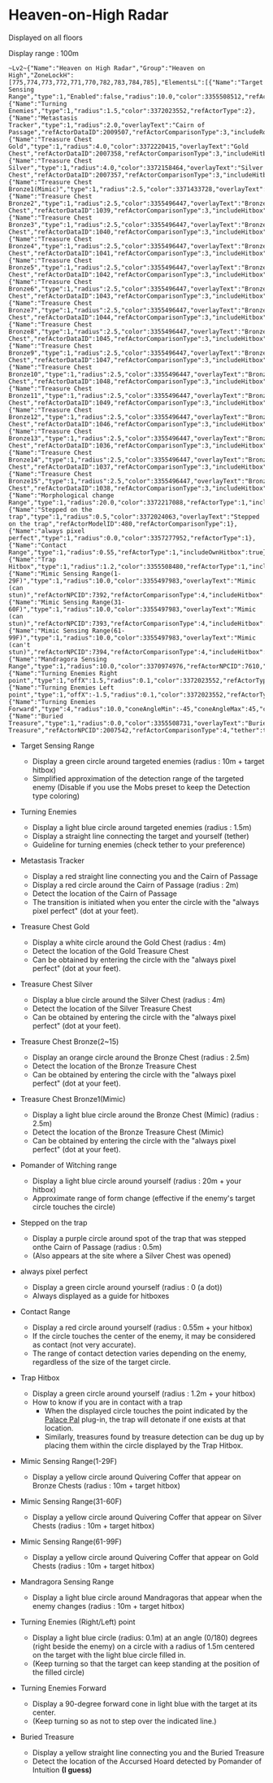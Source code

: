 # Heaven-on-High Radar

Displayed on all floors

Display range : 100m
```
~Lv2~{"Name":"Heaven on High Radar","Group":"Heaven on High","ZoneLockH":[775,774,773,772,771,770,782,783,784,785],"ElementsL":[{"Name":"Target Sensing Range","type":1,"Enabled":false,"radius":10.0,"color":3355508512,"refActorType":2,"includeHitbox":true},{"Name":"Turning Enemies","type":1,"radius":1.5,"color":3372023552,"refActorType":2},{"Name":"Metastasis Tracker","type":1,"radius":2.0,"overlayText":"Cairn of Passage","refActorDataID":2009507,"refActorComparisonType":3,"includeRotation":true,"tether":true},{"Name":"Treasure Chest Gold","type":1,"radius":4.0,"color":3372220415,"overlayText":"Gold Chest","refActorDataID":2007358,"refActorComparisonType":3,"includeHitbox":true},{"Name":"Treasure Chest Silver","type":1,"radius":4.0,"color":3372158464,"overlayText":"Silver Chest","refActorDataID":2007357,"refActorComparisonType":3,"includeHitbox":true},{"Name":"Treasure Chest Bronze1(Mimic)","type":1,"radius":2.5,"color":3371433728,"overlayText":"Mimic","refActorDataID":2006020,"refActorComparisonType":3,"includeHitbox":true},{"Name":"Treasure Chest Bronze2","type":1,"radius":2.5,"color":3355496447,"overlayText":"Bronze Chest","refActorDataID":1039,"refActorComparisonType":3,"includeHitbox":true},{"Name":"Treasure Chest Bronze3","type":1,"radius":2.5,"color":3355496447,"overlayText":"Bronze Chest","refActorDataID":1040,"refActorComparisonType":3,"includeHitbox":true},{"Name":"Treasure Chest Bronze4","type":1,"radius":2.5,"color":3355496447,"overlayText":"Bronze Chest","refActorDataID":1041,"refActorComparisonType":3,"includeHitbox":true},{"Name":"Treasure Chest Bronze5","type":1,"radius":2.5,"color":3355496447,"overlayText":"Bronze Chest","refActorDataID":1042,"refActorComparisonType":3,"includeHitbox":true},{"Name":"Treasure Chest Bronze6","type":1,"radius":2.5,"color":3355496447,"overlayText":"Bronze Chest","refActorDataID":1043,"refActorComparisonType":3,"includeHitbox":true},{"Name":"Treasure Chest Bronze7","type":1,"radius":2.5,"color":3355496447,"overlayText":"Bronze Chest","refActorDataID":1044,"refActorComparisonType":3,"includeHitbox":true},{"Name":"Treasure Chest Bronze8","type":1,"radius":2.5,"color":3355496447,"overlayText":"Bronze Chest","refActorDataID":1045,"refActorComparisonType":3,"includeHitbox":true},{"Name":"Treasure Chest Bronze9","type":1,"radius":2.5,"color":3355496447,"overlayText":"Bronze Chest","refActorDataID":1047,"refActorComparisonType":3,"includeHitbox":true},{"Name":"Treasure Chest Bronze10","type":1,"radius":2.5,"color":3355496447,"overlayText":"Bronze Chest","refActorDataID":1048,"refActorComparisonType":3,"includeHitbox":true},{"Name":"Treasure Chest Bronze11","type":1,"radius":2.5,"color":3355496447,"overlayText":"Bronze Chest","refActorDataID":1049,"refActorComparisonType":3,"includeHitbox":true},{"Name":"Treasure Chest Bronze12","type":1,"radius":2.5,"color":3355496447,"overlayText":"Bronze Chest","refActorDataID":1046,"refActorComparisonType":3,"includeHitbox":true},{"Name":"Treasure Chest Bronze13","type":1,"radius":2.5,"color":3355496447,"overlayText":"Bronze Chest","refActorDataID":1036,"refActorComparisonType":3,"includeHitbox":true},{"Name":"Treasure Chest Bronze14","type":1,"radius":2.5,"color":3355496447,"overlayText":"Bronze Chest","refActorDataID":1037,"refActorComparisonType":3,"includeHitbox":true},{"Name":"Treasure Chest Bronze15","type":1,"radius":2.5,"color":3355496447,"overlayText":"Bronze Chest","refActorDataID":1038,"refActorComparisonType":3,"includeHitbox":true},{"Name":"Morphological change Range","type":1,"radius":20.0,"color":3372217088,"refActorType":1,"includeOwnHitbox":true},{"Name":"Stepped on the trap","type":1,"radius":0.5,"color":3372024063,"overlayText":"Stepped on the trap","refActorModelID":480,"refActorComparisonType":1},{"Name":"always pixel perfect","type":1,"radius":0.0,"color":3357277952,"refActorType":1},{"Name":"Contact Range","type":1,"radius":0.55,"refActorType":1,"includeOwnHitbox":true},{"Name":"Trap Hitbox","type":1,"radius":1.2,"color":3355508480,"refActorType":1,"includeOwnHitbox":true},{"Name":"Mimic Sensing Range(1-29F)","type":1,"radius":10.0,"color":3355497983,"overlayText":"Mimic (can stun)","refActorNPCID":7392,"refActorComparisonType":4,"includeHitbox":true},{"Name":"Mimic Sensing Range(31-60F)","type":1,"radius":10.0,"color":3355497983,"overlayText":"Mimic (can stun)","refActorNPCID":7393,"refActorComparisonType":4,"includeHitbox":true},{"Name":"Mimic Sensing Range(61-99F)","type":1,"radius":10.0,"color":3355497983,"overlayText":"Mimic (can't stun)","refActorNPCID":7394,"refActorComparisonType":4,"includeHitbox":true},{"Name":"Mandragora Sensing Range","type":1,"radius":10.0,"color":3370974976,"refActorNPCID":7610,"refActorComparisonType":4,"includeHitbox":true},{"Name":"Turning Enemies Right point","type":1,"offX":1.5,"radius":0.1,"color":3372023552,"refActorType":2,"includeRotation":true,"Filled":true},{"Name":"Turning Enemies Left point","type":1,"offX":-1.5,"radius":0.1,"color":3372023552,"refActorType":2,"includeRotation":true,"Filled":true},{"Name":"Turning Enemies Forward","type":4,"radius":10.0,"coneAngleMin":-45,"coneAngleMax":45,"color":3372023552,"FillStep":90.0,"refActorType":2,"includeHitbox":true,"includeRotation":true,"Filled":true},{"Name":"Buried Treasure","type":1,"radius":0.0,"color":3355508731,"overlayText":"Buried Treasure","refActorNPCID":2007542,"refActorComparisonType":4,"tether":true}],"MaxDistance":100.0,"UseDistanceLimit":true,"DistanceLimitType":1}
```
* Target Sensing Range
   * Display a green circle around targeted enemies (radius : 10m + target hitbox)
   * Simplified approximation of the detection range of the targeted enemy (Disable if you use the Mobs preset to keep the Detection type coloring)

* Turning Enemies
   * Display a light blue circle around targeted enemies (radius : 1.5m)
   * Display a straight line connecting the target and yourself (tether)
   * Guideline for turning enemies (check tether to your preference)

* Metastasis Tracker
   * Display a red straight line connecting you and the Cairn of Passage
   * Display a red circle around the Cairn of Passage (radius : 2m)
   * Detect the location of the Cairn of Passage
   * The transition is initiated when you enter the circle with the "always pixel perfect" (dot at your feet).

* Treasure Chest Gold
   * Display a white circle around the Gold Chest (radius : 4m)
   * Detect the location of the Gold Treasure Chest
   * Can be obtained by entering the circle with the "always pixel perfect" (dot at your feet).
  
* Treasure Chest Silver
   * Display a blue circle around the Silver Chest (radius : 4m)
   * Detect the location of the Silver Treasure Chest
   * Can be obtained by entering the circle with the "always pixel perfect" (dot at your feet).
  
* Treasure Chest Bronze(2~15)
   * Display an orange circle around the Bronze Chest (radius : 2.5m)
   * Detect the location of the Bronze Treasure Chest
   * Can be obtained by entering the circle with the "always pixel perfect" (dot at your feet).

* Treasure Chest Bronze1(Mimic)
   * Display a light blue circle around the Bronze Chest (Mimic) (radius : 2.5m)
   * Detect the location of the Bronze Treasure Chest (Mimic)
   * Can be obtained by entering the circle with the "always pixel perfect" (dot at your feet).

* Pomander of Witching range
   * Display a light blue circle around yourself (radius : 20m + your hitbox)
   * Approximate range of form change (effective if the enemy's target circle touches the circle)

* Stepped on the trap
   * Display a purple circle around spot of the trap that was stepped onthe Cairn of Passage (radius : 0.5m)
   * (Also appears at the site where a Silver Chest was opened)

* always pixel perfect
   * Display a green circle around yourself (radius : 0 (a dot))
   * Always displayed as a guide for hitboxes

* Contact Range
   * Display a red circle around yourself (radius : 0.55m + your hitbox)
   * If the circle touches the center of the enemy, it may be considered as contact (not very accurate).
   * The range of contact detection varies depending on the enemy, regardless of the size of the target circle.

* Trap Hitbox
   * Display a green circle around yourself (radius : 1.2m + your hitbox)
   * How to know if you are in contact with a trap
      * When the displayed circle touches the point indicated by the [Palace Pal](https://github.com/PunishXIV/PalacePal) plug-in, the trap will detonate if one exists at that location.
      * Similarly, treasures found by treasure detection can be dug up by placing them within the circle displayed by the Trap Hitbox.

* Mimic Sensing Range(1-29F)
   * Display a yellow circle around Quivering Coffer that appear on Bronze Chests (radius : 10m + target hitbox)

* Mimic Sensing Range(31-60F)
   * Display a yellow circle around Quivering Coffer that appear on Silver Chests (radius : 10m + target hitbox)

* Mimic Sensing Range(61-99F)
   * Display a yellow circle around Quivering Coffer that appear on Gold Chests (radius : 10m + target hitbox)

* Mandragora Sensing Range
   * Display a light blue circle around Mandragoras that appear when the enemy changes (radius : 10m + target hitbox)

* Turning Enemies (Right/Left) point
   * Display a light blue circle (radius: 0.1m) at an angle (0/180) degrees (right beside the enemy) on a circle with a radius of 1.5m centered on the target with the light blue circle filled in.
   * (Keep turning so that the target can keep standing at the position of the filled circle)

* Turning Enemies Forward
   * Display a 90-degree forward cone in light blue with the target at its center.
   * (Keep turning so as not to step over the indicated line.)

* Buried Treasure
   * Display a yellow straight line connecting you and the Buried Treasure
   * Detect the location of the Accursed Hoard detected by Pomander of Intuition **(I guess)**
